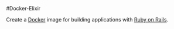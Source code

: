 #Docker-Elixir

Create a [Docker](https://www.docker.com/) image for building applications with [Ruby on Rails](http://rubyonrails.org/).

